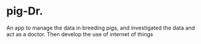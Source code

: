 # pig-Dr.
An app to manage the data in breeding pigs, and investigated the data and act as a doctor. Then develop the use of internet of things 
